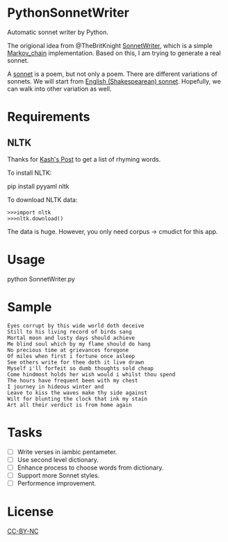 PythonSonnetWriter
==================

Automatic sonnet writer by Python.

The origional idea from @TheBritKnight [SonnetWriter](https://github.com/TheBritKnight/SonnetWriter), which is a simple [Markov_chain](http://en.wikipedia.org/wiki/Markov_chain) implementation. Based on this, I am trying to generate a real sonnet.

A [sonnet](http://en.wikipedia.org/wiki/Sonnet) is a poem, but not only a poem. There are different variations of sonnets. We will start from [English (Shakespearean) sonnet](http://en.wikipedia.org/wiki/Sonnet#English_.28Shakespearean.29_sonnet). Hopefully, we can walk into other variation as well.

Requirements
============

NLTK
----

Thanks for [Kash's Post](http://kashthealien.wordpress.com/2013/06/15/213/) to get a list of rhyming words.

To install NLTK:

pip install pyyaml nltk

To download NLTK data:

```
>>>import nltk
>>>nltk.download()
```

The data is huge. However, you only need corpus -> cmudict for this app.

Usage
=====

python SonnetWriter.py

Sample
======

```
Eyes corrupt by this wide world doth deceive
Still to his living record of birds sang
Mortal moon and lusty days should achieve
Me blind soul which by my flame should do hang
No precious time at grievances foregone
Of miles when first i fortune once asleep
See others write for thee doth it live drawn
Myself i'll forfeit so dumb thoughts sold cheap
Come hindmost holds her wish would i whilst thou spend
The hours have frequent been with my chest
I journey in hideous winter and
Leave to kiss the waves make thy side against
Wilt for blunting the clock that ink my stain
Art all their verdict is from home again
```

Tasks
=====

- [ ] Write verses in iambic pentameter.
- [ ] Use second level dictionary.
- [ ] Enhance process to choose words from dictionary.
- [ ] Support more Sonnet styles.
- [ ] Performence improvement.

License
=======

[CC-BY-NC](http://creativecommons.org/licenses/by-nc/4.0/deed.en_US)